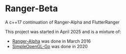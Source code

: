 # Ranger-Beta
A c++17 continuation of Ranger-Alpha and FlutterRanger

This project was started in April 2025 and is a mixture of:

- [Ranger-Alpha](https://github.com/wdevore/Ranger-Alpha) was done in March 2016
- [SimpleOpenGL-Go](https://github.com/wdevore/SimpleOpenGL-Go) was done in 2020
